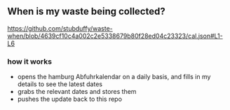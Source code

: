 ## When is my waste being collected?
  https://github.com/stubduffy/waste-when/blob/4639cf10c4a002c2e5338679b80f28ed04c23323/cal.json#L1-L6
  
  ### how it works
  - opens the hamburg Abfuhrkalendar on a daily basis, and fills in my details to see the latest dates
  - grabs the relevant dates and stores them
  - pushes the update back to this repo
  
